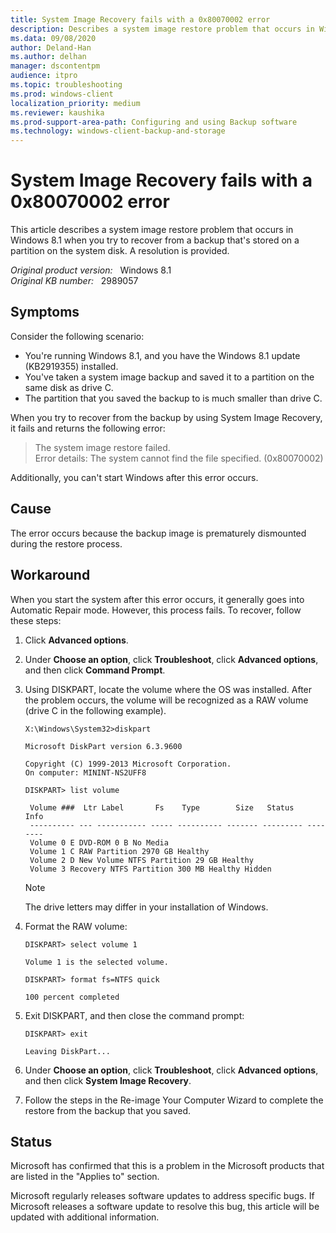 ```yaml
---
title: System Image Recovery fails with a 0x80070002 error
description: Describes a system image restore problem that occurs in Windows 8.1 when you try to recover from a backup that's stored on a partition on the system disk. A resolution is provided.
ms.data: 09/08/2020
author: Deland-Han
ms.author: delhan
manager: dscontentpm
audience: itpro
ms.topic: troubleshooting
ms.prod: windows-client
localization_priority: medium
ms.reviewer: kaushika
ms.prod-support-area-path: Configuring and using Backup software
ms.technology: windows-client-backup-and-storage
---
```

# System Image Recovery fails with a 0x80070002 error

This article describes a system image restore problem that occurs in Windows 8.1 when you try to recover from a backup that's stored on a partition on the system disk. A resolution is provided.

_Original product version:_ &nbsp; Windows 8.1  
_Original KB number:_ &nbsp; 2989057

## Symptoms

Consider the following scenario:

- You're running Windows 8.1, and you have the Windows 8.1 update (KB2919355) installed.
- You've taken a system image backup and saved it to a partition on the same disk as drive C.
- The partition that you saved the backup to is much smaller than drive C.

When you try to recover from the backup by using System Image Recovery, it fails and returns the following error:

> The system image restore failed.  
Error details: The system cannot find the file specified. (0x80070002)

Additionally, you can't start Windows after this error occurs.

## Cause

The error occurs because the backup image is prematurely dismounted during the restore process.

## Workaround

When you start the system after this error occurs, it generally goes into Automatic Repair mode. However, this process fails. To recover, follow these steps:

1. Click **Advanced options**.
2. Under **Choose an option**, click **Troubleshoot**, click **Advanced options**, and then click **Command Prompt**.
3. Using DISKPART, locate the volume where the OS was installed. After the problem occurs, the volume will be recognized as a RAW volume (drive C in the following example).

    ```console
    X:\Windows\System32>diskpart

    Microsoft DiskPart version 6.3.9600

    Copyright (C) 1999-2013 Microsoft Corporation.
    On computer: MININT-NS2UFF8

    DISKPART> list volume

     Volume ###  Ltr Label       Fs    Type        Size   Status    Info
     ---------- --- ----------- ----- ---------- ------- --------- --------
     Volume 0 E DVD-ROM 0 B No Media
     Volume 1 C RAW Partition 2970 GB Healthy
     Volume 2 D New Volume NTFS Partition 29 GB Healthy
     Volume 3 Recovery NTFS Partition 300 MB Healthy Hidden

    ```

    > [!NOTE]
    > The drive letters may differ in your installation of Windows.

4. Format the RAW volume:

    ```console
    DISKPART> select volume 1

    Volume 1 is the selected volume.

    DISKPART> format fs=NTFS quick

    100 percent completed
    ```

5. Exit DISKPART, and then close the command prompt:

    ```console
    DISKPART> exit

    Leaving DiskPart...
    ```

6. Under **Choose an option**, click **Troubleshoot**, click **Advanced options**, and then click **System Image Recovery**.
7. Follow the steps in the Re-image Your Computer Wizard to complete the restore from the backup that you saved.

## Status

Microsoft has confirmed that this is a problem in the Microsoft products that are listed in the "Applies to" section.

Microsoft regularly releases software updates to address specific bugs. If Microsoft releases a software update to resolve this bug, this article will be updated with additional information.

